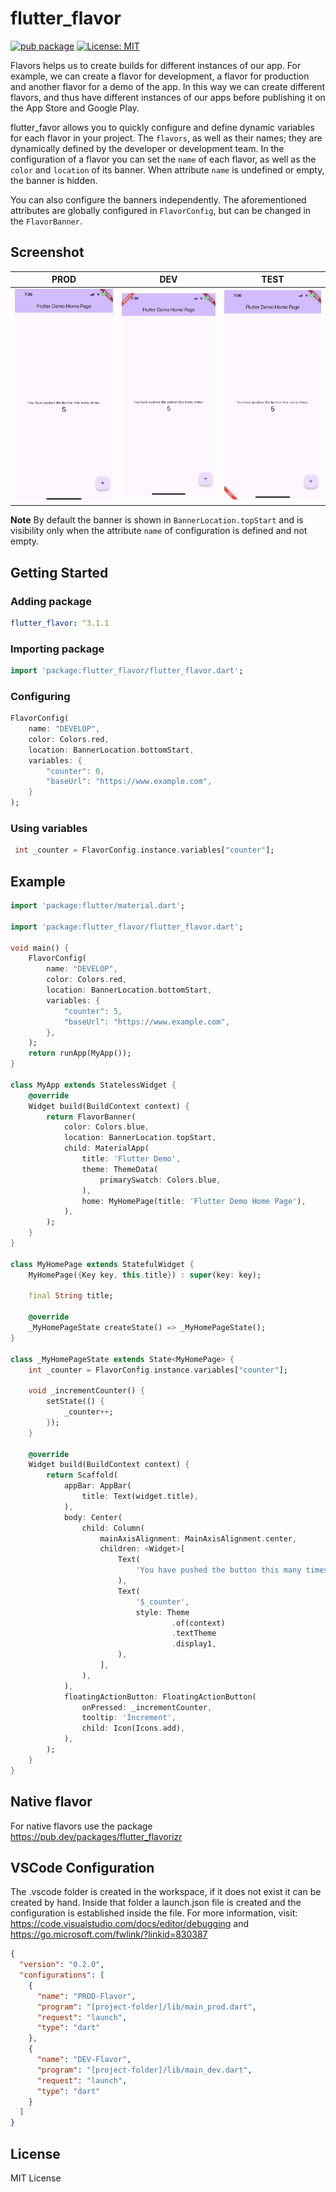 # flutter_flavor

[![pub package](https://img.shields.io/pub/v/flutter_flavor.svg)](https://pub.dev/packages/flutter_flavor)
[![License: MIT](https://img.shields.io/badge/license-MIT-purple.svg)](https://opensource.org/licenses/MIT)

Flavors helps us to create builds for different instances of our app. For example, we can create a flavor for development, a flavor for production and another flavor for a demo of the app. In this way we can create different flavors, and thus have different instances of our apps before publishing it on the App Store and Google Play.

flutter_favor allows you to quickly configure and define dynamic variables for each flavor in your project. The `flavors`, as well as their names; they are dynamically defined by the developer or development team. In the configuration of a flavor you can set the `name` of each flavor, as well as the `color` and `location` of its banner. When attribute `name` is undefined or empty, the banner is hidden.

You can also configure the banners independently. The aforementioned attributes are globally configured in `FlavorConfig`, but can be changed in the `FlavorBanner`.

## Screenshot

|              PROD               |              DEV               |              TEST               |
| :-----------------------------: | :----------------------------: | :-----------------------------: |
| ![](screenshot/flavor_prod.png) | ![](screenshot/flavor_dev.png) | ![](screenshot/flavor_test.png) |

**Note** By default the banner is shown in `BannerLocation.topStart` and is visibility only when the attribute `name` of configuration is defined and not empty.

## Getting Started

### Adding package

```yaml
flutter_flavor: ^3.1.1
```

### Importing package

```dart
import 'package:flutter_flavor/flutter_flavor.dart';
```

### Configuring

```dart
FlavorConfig(
    name: "DEVELOP",
    color: Colors.red,
    location: BannerLocation.bottomStart,
    variables: {
        "counter": 0,
        "baseUrl": "https://www.example.com",
    }
);
```

### Using variables

```dart
 int _counter = FlavorConfig.instance.variables["counter"];
```

## Example

```dart
import 'package:flutter/material.dart';

import 'package:flutter_flavor/flutter_flavor.dart';

void main() {
    FlavorConfig(
        name: "DEVELOP",
        color: Colors.red,
        location: BannerLocation.bottomStart,
        variables: {
            "counter": 5,
            "baseUrl": "https://www.example.com",
        },
    );
    return runApp(MyApp());
}

class MyApp extends StatelessWidget {
    @override
    Widget build(BuildContext context) {
        return FlavorBanner(
            color: Colors.blue,
            location: BannerLocation.topStart,
            child: MaterialApp(
                title: 'Flutter Demo',
                theme: ThemeData(
                    primarySwatch: Colors.blue,
                ),
                home: MyHomePage(title: 'Flutter Demo Home Page'),
            ),
        );
    }
}

class MyHomePage extends StatefulWidget {
    MyHomePage({Key key, this.title}) : super(key: key);

    final String title;

    @override
    _MyHomePageState createState() => _MyHomePageState();
}

class _MyHomePageState extends State<MyHomePage> {
    int _counter = FlavorConfig.instance.variables["counter"];

    void _incrementCounter() {
        setState(() {
            _counter++;
        });
    }

    @override
    Widget build(BuildContext context) {
        return Scaffold(
            appBar: AppBar(
                title: Text(widget.title),
            ),
            body: Center(
                child: Column(
                    mainAxisAlignment: MainAxisAlignment.center,
                    children: <Widget>[
                        Text(
                            'You have pushed the button this many times:',
                        ),
                        Text(
                            '$_counter',
                            style: Theme
                                    .of(context)
                                    .textTheme
                                    .display1,
                        ),
                    ],
                ),
            ),
            floatingActionButton: FloatingActionButton(
                onPressed: _incrementCounter,
                tooltip: 'Increment',
                child: Icon(Icons.add),
            ),
        );
    }
}
```

## Native flavor

For native flavors use the package <https://pub.dev/packages/flutter_flavorizr>

## VSCode Configuration

The .vscode folder is created in the workspace, if it does not exist it can be created by hand. Inside that folder a launch.json file is created and the configuration is established inside the file. For more information, visit: <https://code.visualstudio.com/docs/editor/debugging> and <https://go.microsoft.com/fwlink/?linkid=830387>

```json
{
  "version": "0.2.0",
  "configurations": [
    {
      "name": "PROD-Flavor",
      "program": "[project-folder]/lib/main_prod.dart",
      "request": "launch",
      "type": "dart"
    },
    {
      "name": "DEV-Flavor",
      "program": "[project-folder]/lib/main_dev.dart",
      "request": "launch",
      "type": "dart"
    }
  ]
}
```

## License

MIT License

